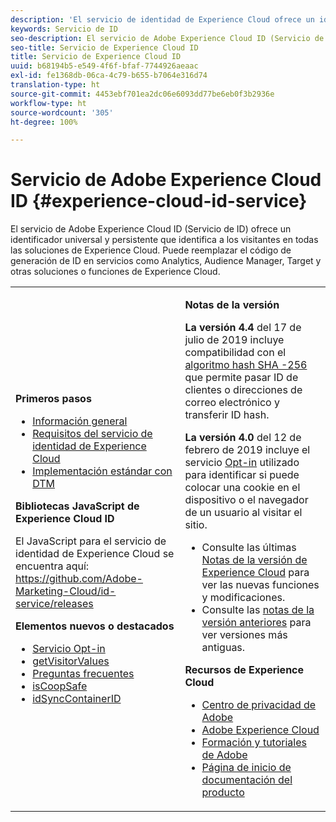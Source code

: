 ```yaml
---
description: 'El servicio de identidad de Experience Cloud ofrece un identificador universal y persistente que identifica a los visitantes en todas las soluciones de Experience Cloud. '
keywords: Servicio de ID
seo-description: El servicio de Adobe Experience Cloud ID (Servicio de ID) ofrece un identificador universal y persistente que identifica a los visitantes en todas las soluciones de Experience Cloud. Puede reemplazar el código de generación de ID en servicios como Analytics, Audience Manager, Target y otras soluciones o funciones de Experience Cloud.
seo-title: Servicio de Experience Cloud ID
title: Servicio de Experience Cloud ID
uuid: b68194b5-e549-4f6f-bfaf-7744926aeaac
exl-id: fe1368db-06ca-4c79-b655-b7064e316d74
translation-type: ht
source-git-commit: 4453ebf701ea2dc06e6093dd77be6eb0f3b2936e
workflow-type: ht
source-wordcount: '305'
ht-degree: 100%

---
```


# Servicio de Adobe Experience Cloud ID {#experience-cloud-id-service}

El servicio de Adobe Experience Cloud ID (Servicio de ID) ofrece un identificador universal y persistente que identifica a los visitantes en todas las soluciones de Experience Cloud. Puede reemplazar el código de generación de ID en servicios como Analytics, Audience Manager, Target y otras soluciones o funciones de Experience Cloud.

<table id="table_5E612F746A704FE095B809A013EE977F" class="simpletable"> 
 <tbody> 
  <tr> 
   <td colname="col1"> <p> <b>Primeros pasos</b> </p> <p> 
     <ul id="ul_D5EC6A54A03F4AB595B588116A7C1296"> 
      <li id="li_845F6DE25A1241439BCDCBC00459D7EB"> <a href="introduction/overview.md" format="dita" scope="local"> Información general </a> </li> 
      <li id="li_47F399E1D4AF4F08BD647DF01A423BA7"> <a href="reference/requirements.md" format="dita" scope="local"> Requisitos del servicio de identidad de Experience Cloud </a> </li> 
      <li id="li_CBEEE79B45644F28A52B58DDF23DAD4F"> <a href="implementation-guides/standard.md#concept-89cd0199a9634fc48644f2d61e3d2445" format="dita" scope="local"> Implementación estándar con DTM </a> </li> 
     </ul> </p> <p><b>Bibliotecas JavaScript de Experience Cloud ID</b> </p> <p>El JavaScript para el servicio de identidad de Experience Cloud se encuentra aquí: <a href="https://github.com/Adobe-Marketing-Cloud/id-service/releases" format="https" scope="external">https://github.com/Adobe-Marketing-Cloud/id-service/releases</a> </p> <p> <b>Elementos nuevos o destacados</b> </p> <p> 
     <ul id="ul_B0A25B6827734D55BB1E20D12334AC21"> 
      <li id="li_A66924F4948F4A5ABA545A89A28A6F6A"><a href="implementation-guides/opt-in-service/optin-overview.md#concept-f9b5db0d27a245fbadd3e19162319360" format="dita" scope="local"> Servicio Opt-in</a> </li> 
      <li id="li_92D49CB788AD478EA74BCF5328CB9A14"> <a href="library/get-set/getvisitorvalues.md#reference-b8c9e17c170c4291829a792df46ce279" format="dita" scope="local"> getVisitorValues </a> </li> 
      <li id="li_9E512C6DD15C46C3ABD06ACD60D97E4A"> <a href="faq-intro/faq-intro.md" format="dita" scope="local"> Preguntas frecuentes </a> </li> 
      <li id="li_B28082F3D075413D89E5AFB718657E17"> <a href="library/function-vars/coopsafe.md#reference-7fbed36f38a048d1a5883c53d430ddf4" format="dita" scope="local"> isCoopSafe </a> </li> 
      <li id="li_7744A4898EA542B9BF009D2066810050"> <a href="library/function-vars/idsyncontainerid.md#reference-5cfbed2240fa4def90f535f017a36015" format="dita" scope="local"> idSyncContainerID </a> </li> 
     </ul> </p> 
     <!-- 
     <p> <b>Announcements:</b> </p> 
     <p> <p>Important:  ID service support for Internet Explorer 6, 7, and 8 is deprecated and will be discontinued in a future release. </p> </p> 
     --> </td> 
   <td colname="col2"> <p> <b>Notas de la versión</b> </p> <p><b>La versión 4.4</b> del 17 de julio de 2019 incluye compatibilidad con el <a href="reference/hashing-support.md" format="dita" scope="local"> algoritmo hash SHA -256</a> que permite pasar ID de clientes o direcciones de correo electrónico y transferir ID hash.</p><p><b>La versión 4.0</b> del 12 de febrero de 2019 incluye el servicio <a href="implementation-guides/opt-in-service/optin-overview.md#concept-f9b5db0d27a245fbadd3e19162319360" format="dita" scope="local">Opt-in</a> utilizado para identificar si puede colocar una cookie en el dispositivo o el navegador de un usuario al visitar el sitio. </p> <p> 
     <ul id="ul_4F06F170F214492780C7D25A069F799F"> 
      <li id="li_45A7CD556FE44F4DAB035C736A058F36"> Consulte las últimas <a href="https://docs.adobe.com/content/help/es-ES/release-notes/experience-cloud/current.html" format="https" scope="external">Notas de la versión de Experience Cloud</a> para ver las nuevas funciones y modificaciones. </li> 
      <li id="li_10CC4FBFEFC947CA9AD15F52D9715257">Consulte las <a href="https://docs.adobe.com/content/help/es-ES/release-notes/experience-cloud/current.html" format="html" scope="external">notas de la versión anteriores</a> para ver versiones más antiguas. </li> 
     </ul> </p> <p> <b>Recursos de Experience Cloud</b> </p> <p> 
     <ul id="ul_E30EC96BDC624B5591F0470D430B7F41"> 
      <li id="li_F3A5CCFAE0F247CEB41A03CA8E03106B"> <a href="http://www.adobe.com/es/privacy.html" format="http" scope="external"> Centro de privacidad de Adobe</a> </li> 
      <li id="li_A54C1EB170EA4B8FA6A81B90AB0C39DD"> <a href="https://docs.adobe.com/content/help/es-ES/experience-cloud/user-guides/home.html" scope="external" format="http"> Adobe Experience Cloud</a> </li> 
      <li id="li_1938F7044F544481A6CC0F45CC22B80A"> <a href="http://helpx.adobe.com/es/learning.html?promoid=KAUDK" scope="external" format="http"> Formación y tutoriales de Adobe</a> </li> 
      <li id="li_C71459E0D1464C05B8B9387C43541F17"> <a href="https://helpx.adobe.com/es/support/experience-cloud.html" scope="external" format="https"> Página de inicio de documentación del producto</a> </li> 
     </ul> </p> </td> 
  </tr> 
 </tbody> 
</table>
